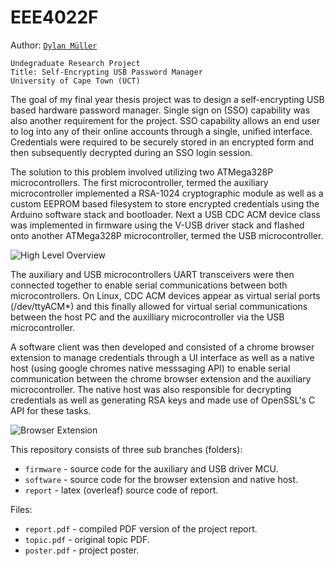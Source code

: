 # EEE4022F

Author: [`Dylan Müller`](https://www.linkedin.com/in/dylanmuller/)

```
Undegraduate Research Project
Title: Self-Encrypting USB Password Manager
University of Cape Town (UCT)
```

The goal of my final year thesis project was to design a self-encrypting USB based hardware password manager. Single sign on (SSO) capability was also another requirement for the project. SSO capability allows an end user to log into any of their online accounts through a single, unified interface. Credentials were required to be securely stored in an encrypted form and then subsequently decrypted during an SSO login session. 

The solution to this problem involved utilizing two ATMega328P microcontrollers. The first microcontroller, termed the auxiliary microcontroller implemented a RSA-1024 cryptographic module as well as a custom EEPROM based filesystem to store encrypted credentials using the Arduino software stack and bootloader. Next a USB CDC ACM device class was implemented in firmware using the V-USB driver stack and flashed onto another ATMega328P microcontroller, termed the USB microcontroller. 

![High Level Overview](https://raw.githubusercontent.com/lunarjournal/research/main/images/HL.png)

The auxiliary and USB microcontrollers UART transceivers were then connected together to enable serial communications between both microcontrollers. On Linux, CDC ACM devices appear as virtual serial ports (/dev/ttyACM*) and this finally allowed for virtual serial communications between the host PC and the auxilliary microcontroller via the USB microcontroller.

A software client was then developed and consisted of a chrome browser extension to manage credentials through a UI interface as well as a native host (using google chromes native messsaging API) to enable serial communication between the chrome browser extension and the auxiliary microcontroller. The native host was also responsible for decrypting credentials as well as generating RSA keys and made use of OpenSSL's C API for these tasks. 

![Browser Extension](https://raw.githubusercontent.com/lunarjournal/research/main/images/DE.png)

This repository consists of three sub branches (folders):
* `firmware` - source code for the auxiliary and USB driver MCU.
* `software` - source code for the browser extension and native host.
* `report` - latex (overleaf) source code of report.

Files:
<br/>
* `report.pdf` - compiled PDF version of the project report.</br>
* `topic.pdf` - original topic PDF.</br>
* `poster.pdf` - project poster.</br>
